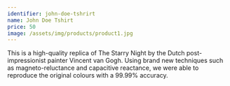 ```yaml
---
identifier: john-doe-tshrirt
name: John Doe Tshirt
price: 50
image: /assets/img/products/product1.jpg
---
```

This is a high-quality replica of The Starry Night by the Dutch post-impressionist painter Vincent van Gogh. Using brand new techniques such as magneto-reluctance and capacitive reactance, we were able to reproduce the original colours with a 99.99% accuracy.